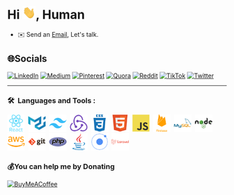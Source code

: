 
# Hi <img src="https://github.com/timokonkwo/timokonkwo/blob/main/wave.gif" width="30px" height="30px">, Human

* ✉️ Send an [Email](mailto:jaysmuchi@gmail.com), Let's talk.

## 🌐Socials
[![LinkedIn](https://img.shields.io/badge/LinkedIn-%230077B5.svg?logo=linkedin&logoColor=white)](https://www.linkedin.com/in/jude-okechukwu-5693331b2?utm_source=share&utm_campaign=share_via&utm_content=profile&utm_medium=android_app) [![Medium](https://img.shields.io/badge/Medium-12100E?logo=medium&logoColor=white)](https://medium.com/@jaysmuchi) [![Pinterest](https://img.shields.io/badge/Pinterest-%23E60023.svg?logo=Pinterest&logoColor=white)](https://pin.it/3yKmXg0Xc) [![Quora](https://img.shields.io/badge/Quora-%23B92B27.svg?logo=Quora&logoColor=white)](https://www.quora.com/profile/Jays-Mucci) [![Reddit](https://img.shields.io/badge/Reddit-%23FF4500.svg?logo=Reddit&logoColor=white)](https://www.reddit.com/u/Jaysmucci/s/WyhL5Iv9Oa) [![TikTok](https://img.shields.io/badge/TikTok-%23000000.svg?logo=TikTok&logoColor=white)](https://tiktok.com/@Jaysmucci) [![Twitter](https://img.shields.io/badge/Twitter-%231DA1F2.svg?logo=Twitter&logoColor=white)](https://x.com/jaysmuchi?s=09) 

---

### 🛠 &nbsp;Languages and Tools :

<div>
  <img src="https://github.com/devicons/devicon/blob/master/icons/react/react-original-wordmark.svg" title="React" alt="React" width="40" height="40"/>&nbsp;
  <img src="https://github.com/devicons/devicon/blob/master/icons/materialui/materialui-original.svg" title="Material UI" alt="Material UI" width="40" height="40"/>&nbsp;
  <img src="https://github.com/devicons/devicon/blob/master/icons/tailwindcss/tailwindcss-original.svg" title="Tailwindcss" alt="Tailwindcss" width="40" height="40"/>&nbsp;
  <img src="https://github.com/devicons/devicon/blob/master/icons/redux/redux-original.svg" title="Redux" alt="Redux " width="40" height="40"/>&nbsp;
  <img src="https://github.com/devicons/devicon/blob/master/icons/css3/css3-plain-wordmark.svg"  title="CSS3" alt="CSS" width="40" height="40"/>&nbsp;
  <img src="https://github.com/devicons/devicon/blob/master/icons/html5/html5-original.svg" title="HTML5" alt="HTML" width="40" height="40"/>&nbsp;
  <img src="https://github.com/devicons/devicon/blob/master/icons/javascript/javascript-original.svg" title="JavaScript" alt="JavaScript" width="40" height="40"/>&nbsp;
  <img src="https://github.com/devicons/devicon/blob/master/icons/firebase/firebase-plain-wordmark.svg" title="Firebase" alt="Firebase" width="40" height="40"/>&nbsp;
  <img src="https://github.com/devicons/devicon/blob/master/icons/mysql/mysql-original-wordmark.svg" title="MySQL"  alt="MySQL" width="40" height="40"/>&nbsp;
  <img src="https://github.com/devicons/devicon/blob/master/icons/nodejs/nodejs-original-wordmark.svg" title="NodeJS" alt="NodeJS" width="40" height="40"/>&nbsp;
  <img src="https://github.com/devicons/devicon/blob/master/icons/amazonwebservices/amazonwebservices-plain-wordmark.svg" title="AWS" alt="AWS" width="40" height="40"/>&nbsp;
  <img src="https://github.com/devicons/devicon/blob/master/icons/git/git-original-wordmark.svg" title="Git" **alt="Git" width="40" height="40"/>&nbsp;
<img src="https://github.com/devicons/devicon/blob/master/icons/php/php-original.svg" title="PHP" **alt="PHP" width="40" height="40"/>&nbsp;
 <img src="https://github.com/devicons/devicon/blob/master/icons/java/java-original.svg" title="Java" **alt="Java" width="40" height="40"/>&nbsp;
<img src="https://github.com/devicons/devicon/blob/master/icons/ionic/ionic-original.svg" title="Ionic" **alt="Ionic" width="40" height="40"/>&nbsp;
<img src="https://github.com/devicons/devicon/blob/master/icons/laravel/laravel-original-wordmark.svg" title="Laravel" **alt="Laravel" width="40" height="40"/>
</div>

  ### 💰You can help me by Donating
  [![BuyMeACoffee](https://img.shields.io/badge/Buy%20Me%20a%20Coffee-ffdd00?style=for-the-badge&logo=buy-me-a-coffee&logoColor=black)](https://buymeacoffee.com/jaysmucci) 